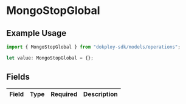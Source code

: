 # MongoStopGlobal

## Example Usage

```typescript
import { MongoStopGlobal } from "dokploy-sdk/models/operations";

let value: MongoStopGlobal = {};
```

## Fields

| Field       | Type        | Required    | Description |
| ----------- | ----------- | ----------- | ----------- |